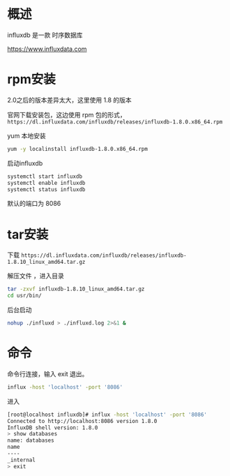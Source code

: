 # 概述

influxdb 是一款 时序数据库

https://www.influxdata.com

# rpm安装

2.0之后的版本差异太大，这里使用 1.8 的版本

官网下载安装包，这边使用 rpm 包的形式，`https://dl.influxdata.com/influxdb/releases/influxdb-1.8.0.x86_64.rpm`

yum 本地安装

```bash
yum -y localinstall influxdb-1.8.0.x86_64.rpm
```

启动influxdb

```bash
systemctl start influxdb
systemctl enable influxdb
systemctl status influxdb
```

默认的端口为 8086 

# tar安装

下载 ` https://dl.influxdata.com/influxdb/releases/influxdb-1.8.10_linux_amd64.tar.gz `

解压文件 ，进入目录

```bash
tar -zxvf influxdb-1.8.10_linux_amd64.tar.gz
cd usr/bin/
```

后台启动

```bash
nohup ./influxd > ./influxd.log 2>&1 &
```

# 命令

命令行连接，输入 exit 退出。

```bash
influx -host 'localhost' -port '8086'
```

进入 

```bash
[root@localhost influxdb]# influx -host 'localhost' -port '8086'
Connected to http://localhost:8086 version 1.8.0
InfluxDB shell version: 1.8.0
> show databases
name: databases
name
----
_internal
> exit
```

